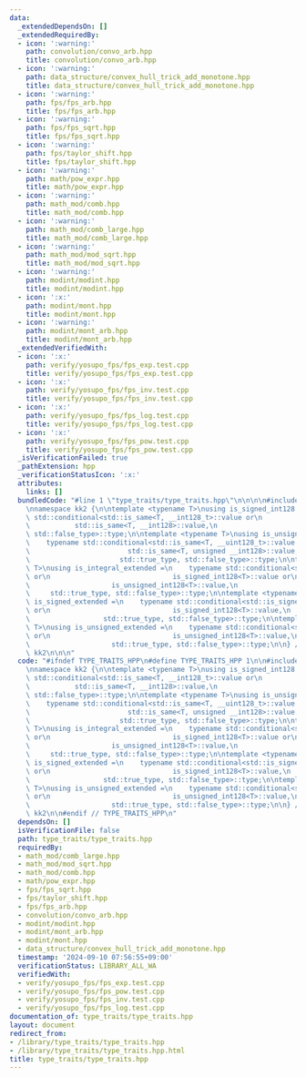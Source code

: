 ```yaml
---
data:
  _extendedDependsOn: []
  _extendedRequiredBy:
  - icon: ':warning:'
    path: convolution/convo_arb.hpp
    title: convolution/convo_arb.hpp
  - icon: ':warning:'
    path: data_structure/convex_hull_trick_add_monotone.hpp
    title: data_structure/convex_hull_trick_add_monotone.hpp
  - icon: ':warning:'
    path: fps/fps_arb.hpp
    title: fps/fps_arb.hpp
  - icon: ':warning:'
    path: fps/fps_sqrt.hpp
    title: fps/fps_sqrt.hpp
  - icon: ':warning:'
    path: fps/taylor_shift.hpp
    title: fps/taylor_shift.hpp
  - icon: ':warning:'
    path: math/pow_expr.hpp
    title: math/pow_expr.hpp
  - icon: ':warning:'
    path: math_mod/comb.hpp
    title: math_mod/comb.hpp
  - icon: ':warning:'
    path: math_mod/comb_large.hpp
    title: math_mod/comb_large.hpp
  - icon: ':warning:'
    path: math_mod/mod_sqrt.hpp
    title: math_mod/mod_sqrt.hpp
  - icon: ':warning:'
    path: modint/modint.hpp
    title: modint/modint.hpp
  - icon: ':x:'
    path: modint/mont.hpp
    title: modint/mont.hpp
  - icon: ':warning:'
    path: modint/mont_arb.hpp
    title: modint/mont_arb.hpp
  _extendedVerifiedWith:
  - icon: ':x:'
    path: verify/yosupo_fps/fps_exp.test.cpp
    title: verify/yosupo_fps/fps_exp.test.cpp
  - icon: ':x:'
    path: verify/yosupo_fps/fps_inv.test.cpp
    title: verify/yosupo_fps/fps_inv.test.cpp
  - icon: ':x:'
    path: verify/yosupo_fps/fps_log.test.cpp
    title: verify/yosupo_fps/fps_log.test.cpp
  - icon: ':x:'
    path: verify/yosupo_fps/fps_pow.test.cpp
    title: verify/yosupo_fps/fps_pow.test.cpp
  _isVerificationFailed: true
  _pathExtension: hpp
  _verificationStatusIcon: ':x:'
  attributes:
    links: []
  bundledCode: "#line 1 \"type_traits/type_traits.hpp\"\n\n\n\n#include <type_traits>\n\
    \nnamespace kk2 {\n\ntemplate <typename T>\nusing is_signed_int128 =\n    typename\
    \ std::conditional<std::is_same<T, __int128_t>::value or\n                   \
    \           std::is_same<T, __int128>::value,\n                              std::true_type,\
    \ std::false_type>::type;\n\ntemplate <typename T>\nusing is_unsigned_int128 =\n\
    \    typename std::conditional<std::is_same<T, __uint128_t>::value or\n      \
    \                        std::is_same<T, unsigned __int128>::value,\n        \
    \                      std::true_type, std::false_type>::type;\n\ntemplate <typename\
    \ T>\nusing is_integral_extended =\n    typename std::conditional<std::is_integral<T>::value\
    \ or\n                              is_signed_int128<T>::value or\n          \
    \                    is_unsigned_int128<T>::value,\n                         \
    \     std::true_type, std::false_type>::type;\n\ntemplate <typename T>\nusing\
    \ is_signed_extended =\n    typename std::conditional<std::is_signed<T>::value\
    \ or\n                              is_signed_int128<T>::value,\n            \
    \                  std::true_type, std::false_type>::type;\n\ntemplate <typename\
    \ T>\nusing is_unsigned_extended =\n    typename std::conditional<std::is_unsigned<T>::value\
    \ or\n                              is_unsigned_int128<T>::value,\n          \
    \                    std::true_type, std::false_type>::type;\n\n} // namespace\
    \ kk2\n\n\n"
  code: "#ifndef TYPE_TRAITS_HPP\n#define TYPE_TRAITS_HPP 1\n\n#include <type_traits>\n\
    \nnamespace kk2 {\n\ntemplate <typename T>\nusing is_signed_int128 =\n    typename\
    \ std::conditional<std::is_same<T, __int128_t>::value or\n                   \
    \           std::is_same<T, __int128>::value,\n                              std::true_type,\
    \ std::false_type>::type;\n\ntemplate <typename T>\nusing is_unsigned_int128 =\n\
    \    typename std::conditional<std::is_same<T, __uint128_t>::value or\n      \
    \                        std::is_same<T, unsigned __int128>::value,\n        \
    \                      std::true_type, std::false_type>::type;\n\ntemplate <typename\
    \ T>\nusing is_integral_extended =\n    typename std::conditional<std::is_integral<T>::value\
    \ or\n                              is_signed_int128<T>::value or\n          \
    \                    is_unsigned_int128<T>::value,\n                         \
    \     std::true_type, std::false_type>::type;\n\ntemplate <typename T>\nusing\
    \ is_signed_extended =\n    typename std::conditional<std::is_signed<T>::value\
    \ or\n                              is_signed_int128<T>::value,\n            \
    \                  std::true_type, std::false_type>::type;\n\ntemplate <typename\
    \ T>\nusing is_unsigned_extended =\n    typename std::conditional<std::is_unsigned<T>::value\
    \ or\n                              is_unsigned_int128<T>::value,\n          \
    \                    std::true_type, std::false_type>::type;\n\n} // namespace\
    \ kk2\n\n#endif // TYPE_TRAITS_HPP\n"
  dependsOn: []
  isVerificationFile: false
  path: type_traits/type_traits.hpp
  requiredBy:
  - math_mod/comb_large.hpp
  - math_mod/mod_sqrt.hpp
  - math_mod/comb.hpp
  - math/pow_expr.hpp
  - fps/fps_sqrt.hpp
  - fps/taylor_shift.hpp
  - fps/fps_arb.hpp
  - convolution/convo_arb.hpp
  - modint/modint.hpp
  - modint/mont_arb.hpp
  - modint/mont.hpp
  - data_structure/convex_hull_trick_add_monotone.hpp
  timestamp: '2024-09-10 07:56:55+09:00'
  verificationStatus: LIBRARY_ALL_WA
  verifiedWith:
  - verify/yosupo_fps/fps_exp.test.cpp
  - verify/yosupo_fps/fps_pow.test.cpp
  - verify/yosupo_fps/fps_inv.test.cpp
  - verify/yosupo_fps/fps_log.test.cpp
documentation_of: type_traits/type_traits.hpp
layout: document
redirect_from:
- /library/type_traits/type_traits.hpp
- /library/type_traits/type_traits.hpp.html
title: type_traits/type_traits.hpp
---
```

